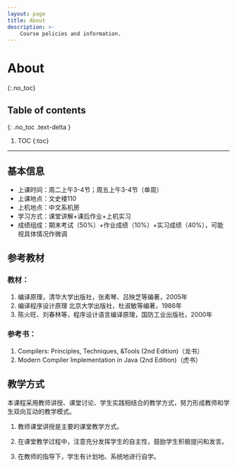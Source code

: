 ```yaml
---
layout: page
title: About
description: >-
    Course policies and information.
---
```


# About
{:.no_toc}

## Table of contents
{: .no_toc .text-delta }

1. TOC
{:toc}

---

## 基本信息

- 上课时间：周二上午3-4节；周五上午3-4节（单周）
- 上课地点：文史楼110
- 上机地点：中文系机房
- 学习方式：课堂讲解+课后作业+上机实习
- 成绩组成：期末考试（50%）+作业成绩（10%）+实习成绩（40%），可能视具体情况作微调

## 参考教材
### 教材：
1. 编译原理，清华大学出版社，张素琴、吕映芝等编著，2005年
2. 编译程序设计原理 北京大学出版社，杜淑敏等编著，1986年
3. 陈火旺、刘春林等，程序设计语言编译原理，国防工业出版社，2000年
### 参考书：
1. Compilers: Principles, Techniques, &Tools (2nd Edition)（龙书）
2. Modern Compiler Implementation in Java (2nd Edition)（虎书）

## 教学方式

本课程采用教师讲授、课堂讨论、学生实践相结合的教学方式，努力形成教师和学生双向互动的教学模式。

1. 教师课堂讲授是主要的课堂教学方式。

2. 在课堂教学过程中，注意充分发挥学生的自主性，鼓励学生积极提问和发言。

3. 在教师的指导下，学生有计划地、系统地进行自学。

